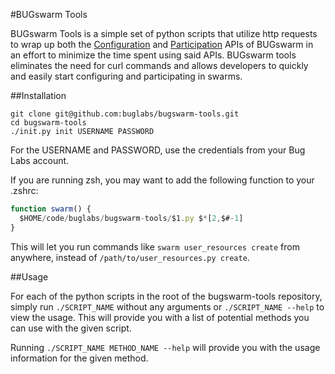 #BUGswarm Tools

BUGswarm Tools is a simple set of python scripts that utilize http requests to wrap up both the [Configuration](http://developer.bugswarm.net/configuration_api.html)
and [Participation](http://developer.bugswarm.net/participation_api.html) APIs of BUGswarm in an effort to minimize the time spent using said APIs. BUGswarm tools eliminates
the need for curl commands and allows developers to quickly and easily start configuring and participating in swarms. 

##Installation

```shell
git clone git@github.com:buglabs/bugswarm-tools.git
cd bugswarm-tools
./init.py init USERNAME PASSWORD
```

For the USERNAME and PASSWORD, use the credentials from your Bug Labs account.

If you are running zsh, you may want to add the following function to your .zshrc:

```javascript
function swarm() {
  $HOME/code/buglabs/bugswarm-tools/$1.py $*[2,$#-1]   
}
```

This will let you run commands like `swarm user_resources create` from anywhere, instead of `/path/to/user_resources.py create`.

##Usage

For each of the python scripts in the root of the bugswarm-tools repository, simply run `./SCRIPT_NAME` without any arguments or `./SCRIPT_NAME --help` to view the usage.
This will provide you with a list of potential methods you can use with the given script.

Running `./SCRIPT_NAME METHOD_NAME --help` will provide you with the usage information for the given method.
